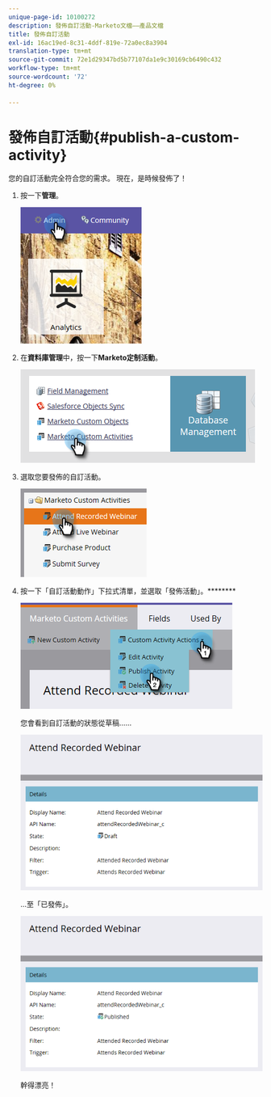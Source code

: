 ```yaml
---
unique-page-id: 10100272
description: 發佈自訂活動-Marketo文檔——產品文檔
title: 發佈自訂活動
exl-id: 16ac19ed-8c31-4ddf-819e-72a0ec8a3904
translation-type: tm+mt
source-git-commit: 72e1d29347bd5b77107da1e9c30169cb6490c432
workflow-type: tm+mt
source-wordcount: '72'
ht-degree: 0%

---
```


# 發佈自訂活動{#publish-a-custom-activity}

您的自訂活動完全符合您的需求。 現在，是時候發佈了！

1. 按一下&#x200B;**管理**。

   ![](assets/one-2.png)

1. 在&#x200B;**資料庫管理**&#x200B;中，按一下&#x200B;**Marketo定制活動**。

   ![](assets/two-2.png)

1. 選取您要發佈的自訂活動。

   ![](assets/three-2.png)

1. 按一下「自訂活動動作」下拉式清單，並選取「發佈活動」。********

   ![](assets/four-2.png)

   您會看到自訂活動的狀態從草稿……

   ![](assets/five-2.png)

   ...至「已發佈」。

   ![](assets/six-2.png)

   幹得漂亮！
